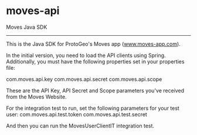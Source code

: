 moves-api
=========

Moves Java SDK
**************

This is the Java SDK for ProtoGeo's Moves app (www.moves-app.com).

In the initial version, you need to load the API clients using Spring. 
Additionally, you must have the following properties set in your properties file:

com.moves.api.key
com.moves.api.secret
com.moves.api.scope

These are the API Key, API Secret and Scope parameters you've received from the Moves Website.


For the integration test to run, set the following parameters for your test user:
com.moves.api.test.token
com.moves.api.test.secret

And then you can run the MovesUserClientIT integration test.